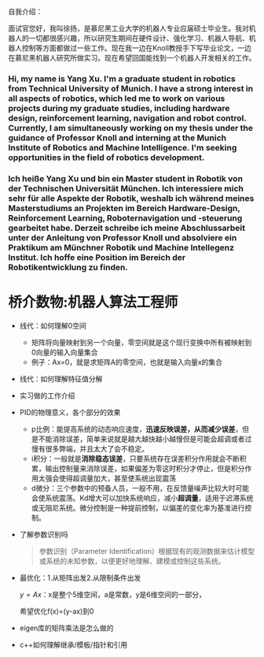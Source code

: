 自我介绍：

面试官您好，我叫徐扬，是慕尼黑工业大学的机器人专业应届硕士毕业生。我对机器人的一切都很感兴趣，所以研究生期间在硬件设计、强化学习、机器人导航、机器人控制等方面都做过一些工作。现在我一边在Knoll教授手下写毕业论文，一边在慕尼黑机器人研究所做实习。现在希望回国能找到一个机器人开发相关的工作。

### Hi, my name is Yang Xu. I'm a graduate student in robotics from Technical University of Munich. I have a strong interest in all aspects of robotics, which led me to work on various projects during my graduate studies, including hardware design, reinforcement learning, navigation and robot control. Currently, I am simultaneously working on my thesis under the guidance of Professor Knoll and interning at the Munich Institute of Robotics and Machine Intelligence. I'm seeking opportunities in the field of robotics development.

### Ich heiße Yang Xu und bin ein Master student in Robotik von der Technischen Universität München. Ich interessiere mich sehr für alle Aspekte der Robotik, weshalb ich während meines Masterstudiums an Projekten im Bereich Hardware-Design, Reinforcement Learning, Roboternavigation und -steuerung gearbeitet habe.  Derzeit schreibe ich meine Abschlussarbeit unter der Anleitung von Professor Knoll und absolviere ein Praktikum am Münchner Robotik und Machine Intellegenz Institut. Ich hoffe eine Position im Bereich der Robotikentwicklung zu finden.

# 桥介数物:机器人算法工程师

- 线代：如何理解0空间

  - 矩阵将向量映射到另一个向量，零空间就是这个现行变换中所有被映射到0向量的输入向量集合
  - 例子：Ax=0，就是求矩阵A的零空间，也就是输入向量x的集合

- 线代：如何理解特征值分解

- 实习做的工作介绍

- PID的物理意义，各个部分的效果

  - p比例：能提高系统的动态响应速度，**迅速反映误差，从而减少误差**，但是不能消除误差，简单来说就是越大越快越小越慢但是可能会超调或者过慢有很多弊端，并且太大了会不稳定。
  - i积分：一般就是**消除稳态误差**，只要系统存在误差积分作用就会不断积累，输出控制量来消除误差，如果偏差为零这时积分才停止，但是积分作用太强会使得超调量加大，甚至使系统出现震荡
  - d微分：三个参数中的预备人员，一般不用，在反馈量噪声比较大时可能会使系统震荡。Kd增大可以加快系统响应，减小**超调量**，适用于迟滞系统或无阻尼系统。微分控制是一种提前控制，以偏差的变化率为基准进行控制。

- 了解参数识别吗

  > 参数识别（Parameter Identification）根据现有的观测数据来估计模型或系统的未知参数，以便更好地理解、建模或控制这些系统。

- 最优化：1.从矩阵出发2.从限制条件出发

  $y=Ax$：x是整个5维空间，a是常数，y是6维空间的一部分，

  希望优化f(x)=(y-ax)到0

- eigen库的矩阵乘法是怎么做的

- c++如何理解继承/模板/指针和引用

  
